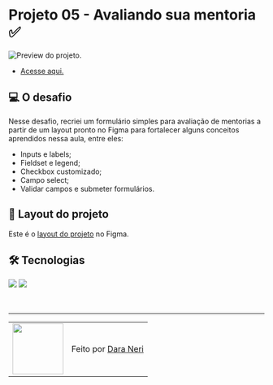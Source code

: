 # Projeto 05 - Avaliando sua mentoria ✅

<img src="./.github/preview-projeto-05.png" alt="Preview do projeto." />

- <a href="">Acesse aqui.</a>

## 💻 O desafio

Nesse desafio, recriei um formulário simples para avaliação de mentorias a partir de um layout pronto no Figma para fortalecer alguns conceitos aprendidos nessa aula, entre eles:

- Inputs e labels;
- Fieldset e legend;
- Checkbox customizado;
- Campo select;
- Validar campos e submeter formulários.

## 🎨 Layout do projeto

Este é o <a href="https://www.figma.com/file/fnZyJHs7eqNFAA7tUrKcsD/Stage-03---Formul%C3%A1rio-avan%C3%A7ado/duplicate">layout do projeto</a> no Figma.

## 🛠 Tecnologias

<div>
    <img src="https://img.shields.io/badge/HTML5-E34F26?style=for-the-badge&logo=html5&logoColor=white" />
    <img src="https://img.shields.io/badge/CSS3-1572B6?style=for-the-badge&logo=css3&logoColor=white" />
</div>
<br>

<br>

---

<table>
  <tr>
    <td>
      <img src="https://github.com/daragneri.png" width="100px" />
    </td>
    <td>
      Feito por <a href="https://github.com/daragneri">Dara Neri</a>
    </td>
  </tr>
</table>
